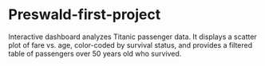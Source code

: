 # Preswald-first-project
Interactive dashboard analyzes Titanic passenger data. It displays a scatter plot of fare vs. age, color-coded by survival status, and provides a filtered table of passengers over 50 years old who survived.
